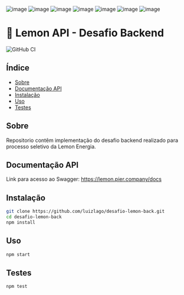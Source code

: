 ![image](https://img.shields.io/badge/JavaScript-323330?style=for-the-badge&logo=javascript&logoColor=F7DF1E) ![image](https://img.shields.io/badge/Node%20js-339933?style=for-the-badge&logo=nodedotjs&logoColor=white>) ![image](https://img.shields.io/badge/Express%20js-000000?style=for-the-badge&logo=express&logoColor=white) ![image](https://img.shields.io/badge/GitHub_Actions-2088FF?style=for-the-badge&logo=github-actions&logoColor=white) ![image](https://img.shields.io/badge/Swagger-85EA2D?style=for-the-badge&logo=Swagger&logoColor=white) ![image](https://img.shields.io/badge/Docker-2CA5E0?style=for-the-badge&logo=docker&logoColor=white) ![image](https://img.shields.io/badge/Jest-C21325?style=for-the-badge&logo=jest&logoColor=white)

# 🍋 Lemon API - Desafio Backend

![GitHub CI](https://github.com/luizlago/desafio-lemon-back/actions/workflows/main.yml/badge.svg)

## Índice

- [Sobre](#sobre)
- [Documentação API](#documentação-api)
- [Instalação](#instalação)
- [Uso](#uso)
- [Testes](#testes)

## Sobre

Repositorio contêm implementação do desafio backend realizado para processo seletivo da Lemon Energia.

## Documentação API

Link para acesso ao Swagger:
<https://lemon.pier.company/docs>

## Instalação

```bash
git clone https://github.com/luizlago/desafio-lemon-back.git
cd desafio-lemon-back
npm install
```

## Uso

```bash
npm start
```

## Testes

```bash
npm test
```
